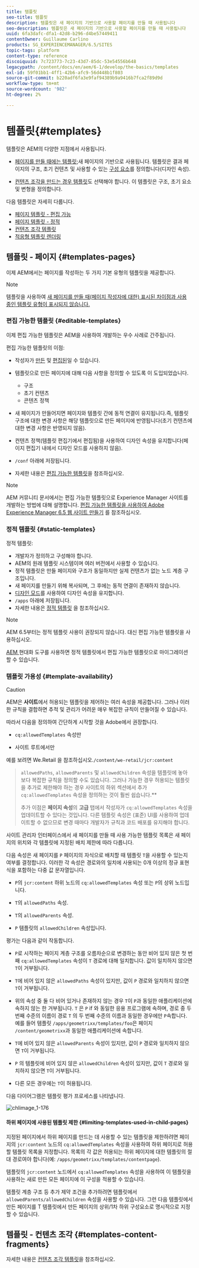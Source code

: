 ```yaml
---
title: 템플릿
seo-title: 템플릿
description: 템플릿은 새 페이지의 기반으로 사용할 페이지를 만들 때 사용됩니다
seo-description: 템플릿은 새 페이지의 기반으로 사용할 페이지를 만들 때 사용됩니다
uuid: 6fa3dafc-dfa1-42d8-b296-d4be57449411
contentOwner: Guillaume Carlino
products: SG_EXPERIENCEMANAGER/6.5/SITES
topic-tags: platform
content-type: reference
discoiquuid: 7c723773-7c23-43d7-85dc-53e54556b648
legacypath: /content/docs/en/aem/6-1/develop/the-basics/templates
exl-id: 59f01bb1-4ff1-42b6-afc9-56d448b1f803
source-git-commit: b220adf6fa3e9faf94389b9a9416b7fca2f89d9d
workflow-type: tm+mt
source-wordcount: '982'
ht-degree: 2%

---
```


# 템플릿{#templates}

템플릿은 AEM의 다양한 지점에서 사용됩니다.

* [페이지를 만들 때에는 템플릿](#templates-pages);새 페이지의 기반으로 사용됩니다. 템플릿은 결과 페이지의 구조, 초기 컨텐츠 및 사용할 수 있는 [구성 요소](/help/sites-authoring/default-components.md)를 정의합니다(디자인 속성).

* [컨텐츠 조각을 만드는 경우 템플릿](#templates-content-fragments)도 선택해야 합니다. 이 템플릿은 구조, 초기 요소 및 변형을 정의합니다.

다음 템플릿은 자세히 다룹니다.

* [페이지 템플릿 - 편집 가능](/help/sites-developing/page-templates-editable.md)
* [페이지 템플릿 - 정적](/help/sites-developing/page-templates-static.md)
* [컨텐츠 조각 템플릿](/help/sites-developing/content-fragment-templates.md)
* [적응형 템플릿 렌더링](/help/sites-developing/templates-adaptive-rendering.md)

## 템플릿 - 페이지 {#templates-pages}

이제 AEM에서는 페이지를 작성하는 두 가지 기본 유형의 템플릿을 제공합니다.

>[!NOTE]
>
>템플릿을 사용하여 [새 페이지를 만들 때(페이지 작성자에 대한) 표시된 차이점과 사용 중인 템플릿 유형이 표시되지 않습니다.](/help/sites-authoring/managing-pages.md#creating-a-new-page)

### 편집 가능한 템플릿 {#editable-templates}

이제 편집 가능한 템플릿은 AEM을 사용하여 개발하는 우수 사례로 간주됩니다.

편집 가능한 템플릿의 이점:

* 작성자가 [만든](/help/sites-authoring/templates.md#creating-a-new-template-template-author) 및 [편집된](/help/sites-authoring/templates.md#editing-a-template-structure-template-author)일 수 있습니다.

* 템플릿으로 만든 페이지에 대해 다음 사항을 정의할 수 있도록 이 도입되었습니다.

   * 구조
   * 초기 컨텐츠
   * 콘텐츠 정책

* 새 페이지가 만들어지면 페이지와 템플릿 간에 동적 연결이 유지됩니다.즉, 템플릿 구조에 대한 변경 사항은 해당 템플릿으로 만든 페이지에 반영됩니다(초기 컨텐츠에 대한 변경 사항은 반영되지 않음).
* 컨텐츠 정책(템플릿 편집기에서 편집됨)을 사용하여 디자인 속성을 유지합니다(페이지 편집기 내에서 디자인 모드를 사용하지 않음).
* `/conf` 아래에 저장됩니다.
* 자세한 내용은 [편집 가능한 템플릿](/help/sites-developing/page-templates-editable.md)을 참조하십시오.

>[!NOTE]
>
>AEM 커뮤니티 문서에서는 편집 가능한 템플릿으로 Experience Manager 사이트를 개발하는 방법에 대해 설명합니다. [편집 가능한 템플릿을 사용하여 Adobe Experience Manager 6.5 웹 사이트 만들기](https://helpx.adobe.com/experience-manager/using/first_aem64_website.html) 를 참조하십시오.

### 정적 템플릿 {#static-templates}

정적 템플릿:

* 개발자가 정의하고 구성해야 합니다.
* AEM의 원래 템플릿 시스템이며 여러 버전에서 사용할 수 있습니다.
* 정적 템플릿은 만들 페이지와 구조가 동일하지만 실제 컨텐츠가 없는 노드 계층 구조입니다.
* 새 페이지를 만들기 위해 복사되며, 그 후에는 동적 연결이 존재하지 않습니다.
* [디자인 모드](/help/sites-authoring/default-components-designmode.md)를 사용하여 디자인 속성을 유지합니다.
* `/apps` 아래에 저장됩니다.
* 자세한 내용은 [정적 템플릿](/help/sites-developing/page-templates-static.md) 을 참조하십시오.

>[!NOTE]
>
>AEM 6.5부터는 정적 템플릿 사용이 권장되지 않습니다. 대신 편집 가능한 템플릿을 사용하십시오.
>
>[AEM ](modernization-tools.md) 현대화 도구를 사용하면 정적 템플릿에서 편집 가능한 템플릿으로 마이그레이션할 수 있습니다.

### 템플릿 가용성 {#template-availability}

>[!CAUTION]
>
>AEM은 **사이트**&#x200B;에서 허용되는 템플릿을 제어하는 여러 속성을 제공합니다. 그러나 이러한 규칙을 결합하면 추적 및 관리가 어려운 매우 복잡한 규칙이 만들어질 수 있습니다.
>
>따라서 다음을 정의하여 간단하게 시작할 것을 Adobe에서 권장합니다.
>
>* `cq:allowedTemplates` 속성만
   >
   >
* 사이트 루트에서만
>
>
예를 보려면 We.Retail 을 참조하십시오.`/content/we-retail/jcr:content`
>
>`allowedPaths`, `allowedParents` 및 `allowedChildren` 속성을 템플릿에 놓아 보다 복잡한 규칙을 정의할 수도 있습니다. 그러나 가능한 경우 허용되는 템플릿을 추가로 제한해야 하는 경우 사이트의 하위 섹션에서 추가 `cq:allowedTemplates` 속성을 정의하는 것이 훨씬 쉽습니다.**
>
>추가 이점은 **페이지 속성**&#x200B;의 **고급** 탭에서 작성자가 `cq:allowedTemplates` 속성을 업데이트할 수 있다는 것입니다. 다른 템플릿 속성은 (표준) UI를 사용하여 업데이트할 수 없으므로 변경 때마다 개발자가 규칙과 코드 배포를 유지해야 합니다.

사이트 관리자 인터페이스에서 새 페이지를 만들 때 사용 가능한 템플릿 목록은 새 페이지의 위치와 각 템플릿에 지정된 배치 제한에 따라 다릅니다.

다음 속성은 새 페이지를 `P` 페이지의 자식으로 배치할 때 템플릿 `T`을 사용할 수 있는지 여부를 결정합니다. 이러한 각 속성은 경로와의 일치에 사용되는 0개 이상의 정규 표현식을 포함하는 다중 값 문자열입니다.

* `P`의 `jcr:content` 하위 노드의 `cq:allowedTemplates` 속성 또는 `P`의 상위 노드입니다.

* `T`의 `allowedPaths` 속성.

* `T`의 `allowedParents` 속성.

* `P` 템플릿의 `allowedChildren` 속성입니다.

평가는 다음과 같이 작동합니다.

* `P`로 시작하는 페이지 계층 구조를 오름차순으로 변경하는 동안 비어 있지 않은 첫 번째 `cq:allowedTemplates` 속성이 `T` 경로에 대해 일치합니다. 값이 일치하지 않으면 `T`이 거부됩니다.

* `T`에 비어 있지 않은 `allowedPaths` 속성이 있지만, 값이 `P` 경로와 일치하지 않으면 `T`이 거부됩니다.

* 위의 속성 중 둘 다 비어 있거나 존재하지 않는 경우 `T`이 `P`과 동일한 애플리케이션에 속하지 않는 한 거부됩니다. `T` 은  `P` if 와 동일한 응용 프로그램에 속하며, 경로 중 두 번째 수준의 이름이 경로 `T` 의 두 번째 수준의 이름과 동일한 경우에만  `P`속합니다. 예를 들어 템플릿 `/apps/geometrixx/templates/foo`은 페이지 `/content/geometrixx`과 동일한 애플리케이션에 속합니다.

* `T`에 비어 있지 않은 `allowedParents` 속성이 있지만, 값이 `P` 경로와 일치하지 않으면 `T`이 거부됩니다.

* `P` 의 템플릿에 비어 있지 않은 `allowedChildren` 속성이 있지만, 값이 `T` 경로와 일치하지 않으면 `T`이 거부됩니다.

* 다른 모든 경우에는 `T`이 허용됩니다.

다음 다이어그램은 템플릿 평가 프로세스를 나타냅니다.

![chlimage_1-176](assets/chlimage_1-176.png)

#### 하위 페이지에 사용된 템플릿 제한 {#limiting-templates-used-in-child-pages}

지정된 페이지에서 하위 페이지를 만드는 데 사용할 수 있는 템플릿을 제한하려면 페이지의 `jcr:content` 노드의 `cq:allowedTemplates` 속성을 사용하여 하위 페이지로 허용할 템플릿 목록을 지정합니다. 목록의 각 값은 허용되는 하위 페이지에 대한 템플릿의 절대 경로여야 합니다(예: `/apps/geometrixx/templates/contentpage`).

템플릿의 `jcr:content` 노드에서 `cq:allowedTemplates` 속성을 사용하여 이 템플릿을 사용하는 새로 만든 모든 페이지에 이 구성을 적용할 수 있습니다.

템플릿 계층 구조 등 추가 제약 조건을 추가하려면 템플릿에서 `allowedParents/allowedChildren` 속성을 사용할 수 있습니다. 그런 다음 템플릿에서 만든 페이지를 T 템플릿에서 만든 페이지의 상위/1차 하위 구성요소로 명시적으로 지정할 수 있습니다.

## 템플릿 - 컨텐츠 조각 {#templates-content-fragments}

자세한 내용은 [컨텐츠 조각 템플릿](/help/sites-developing/content-fragment-templates.md)을 참조하십시오.
